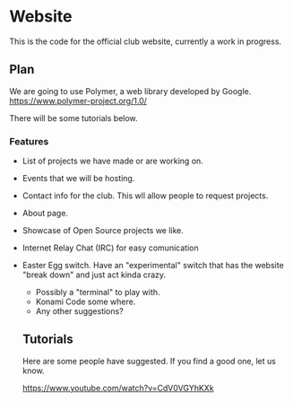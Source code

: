 # Website
This is the code for the official club website, currently a work in progress. 

## Plan

We are going to use Polymer, a web library developed by Google. 
https://www.polymer-project.org/1.0/

There will be some tutorials below. 

### Features  

- List of projects we have made or are working on.
- Events that we will be hosting. 
- Contact info for the club. This wll allow people to request projects.
- About page.
- Showcase of Open Source projects we like. 
- Internet Relay Chat (IRC) for easy comunication 
- Easter Egg switch. Have an "experimental" switch that has the website "break down" and just act kinda crazy.
  - Possibly a "terminal" to play with.
  - Konami Code some where.
  - Any other suggestions? 
  
  ## Tutorials
  
  Here are some people have suggested. If you find a good one, let us know. 
  
  https://www.youtube.com/watch?v=CdV0VGYhKXk
